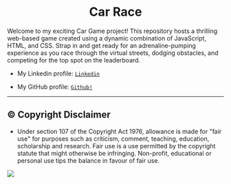 <p>
  <h1 align="center">
    <b>
  Car Race    <!--The title for my project.--> 
    </b>
  </h1>
</p>
Welcome to my exciting Car Game project! This repository hosts a thrilling web-based game created using a dynamic combination of JavaScript, HTML, and CSS. Strap in and get ready for an adrenaline-pumping 
experience as you race through the virtual streets, dodging obstacles, and competing for the top spot on the leaderboard.

- My Linkedin profile: <a href="https://www.linkedin.com/in/himesh-mohapatra-386aa8224/">```Linkedin```</a>

- My GitHub profile: <a href="https://github.com/himeshx">```Github!```</a>
<hr>
<h2 align="left">
  <b>
    ©️ Copyright Disclaimer
  </b>
</h2>

- Under section 107 of the Copyright Act 1976, allowance is made for "fair use" for purposes such as criticism, comment, teaching, education, scholarship and research. Fair use is a use permitted by the copyright statute that might otherwise be infringing. Non-profit, educational or personal use tips the balance in favour of fair use.   

<img src="Main .png">

